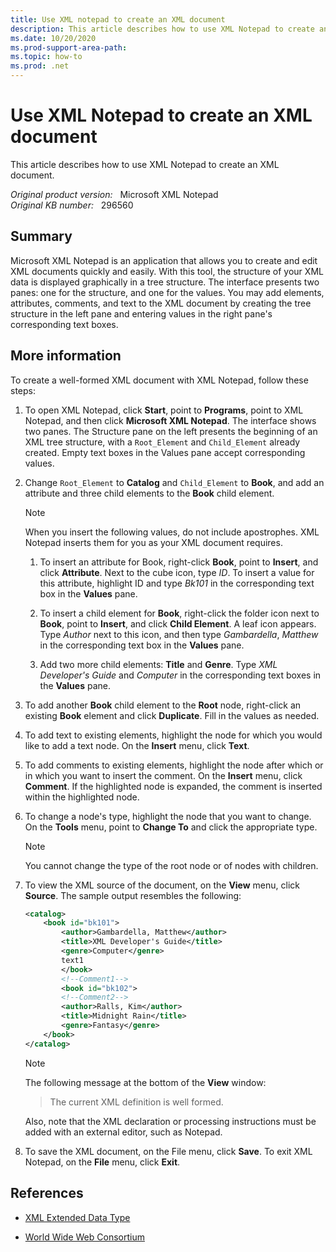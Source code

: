 ```yaml
---
title: Use XML notepad to create an XML document
description: This article describes how to use XML Notepad to create an XML document.
ms.date: 10/20/2020
ms.prod-support-area-path: 
ms.topic: how-to
ms.prod: .net
---
```

# Use XML Notepad to create an XML document

This article describes how to use XML Notepad to create an XML document.

_Original product version:_ &nbsp; Microsoft XML Notepad  
_Original KB number:_ &nbsp; 296560

## Summary

Microsoft XML Notepad is an application that allows you to create and edit XML documents quickly and easily. With this tool, the structure of your XML data is displayed graphically in a tree structure. The interface presents two panes: one for the structure, and one for the values. You may add elements, attributes, comments, and text to the XML document by creating the tree structure in the left pane and entering values in the right pane's corresponding text boxes.

## More information

To create a well-formed XML document with XML Notepad, follow these steps:

1. To open XML Notepad, click **Start**, point to **Programs**, point to XML Notepad, and then click **Microsoft XML Notepad**. The interface shows two panes. The Structure pane on the left presents the beginning of an XML tree structure, with a `Root_Element` and `Child_Element` already created. Empty text boxes in the Values pane accept corresponding values.

1. Change `Root_Element` to **Catalog** and `Child_Element` to **Book**, and add an attribute and three child elements to the **Book** child element.

   > [!NOTE]
   > When you insert the following values, do not include apostrophes. XML Notepad inserts them for you as your XML document requires.

    1. To insert an attribute for Book, right-click **Book**, point to **Insert**, and click **Attribute**. Next to the cube icon, type *ID*. To insert a value for this attribute, highlight ID and type *Bk101* in the corresponding text box in the **Values** pane.

    1. To insert a child element for **Book**, right-click the folder icon next to **Book**, point to **Insert**, and click **Child Element**. A leaf icon appears. Type *Author* next to this icon, and then type *Gambardella*, *Matthew* in the corresponding text box in the **Values** pane.

    1. Add two more child elements: **Title** and **Genre**. Type *XML Developer's Guide* and
     *Computer* in the corresponding text boxes in the **Values** pane.

1. To add another **Book** child element to the **Root** node, right-click an existing **Book** element and click **Duplicate**. Fill in the values as needed.

1. To add text to existing elements, highlight the node for which you would like to add a text node. On the **Insert** menu, click **Text**.

1. To add comments to existing elements, highlight the node after which or in which you want to insert the comment. On the **Insert** menu, click **Comment**. If the highlighted node is expanded, the comment is inserted within the highlighted node.

1. To change a node's type, highlight the node that you want to change. On the **Tools** menu, point to **Change To** and click the appropriate type.

   > [!NOTE]
   > You cannot change the type of the root node or of nodes with children.

1. To view the XML source of the document, on the **View** menu, click **Source**. The sample output resembles the following:

    ```xml
    <catalog>
        <book id="bk101">
            <author>Gambardella, Matthew</author>
            <title>XML Developer's Guide</title>
            <genre>Computer</genre>
            text1
            </book>
            <!--Comment1-->
            <book id="bk102">
            <!--Comment2-->
            <author>Ralls, Kim</author>
            <title>Midnight Rain</title>
            <genre>Fantasy</genre>
        </book>
    </catalog>
    ```

   > [!NOTE]
   > The following message at the bottom of the **View** window:

   > The current XML definition is well formed.

   Also, note that the XML declaration or processing instructions must be added with an external editor, such as Notepad.

1. To save the XML document, on the File menu, click **Save**. To exit XML Notepad, on the **File** menu, click **Exit**.

## References

- [XML Extended Data Type](/previous-versions/dynamics/ax-2012/reference/gg920029(v=ax.60))

- [World Wide Web Consortium](http://www.w3.org)
